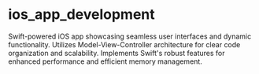 # ios_app_development
Swift-powered iOS app showcasing seamless user interfaces and dynamic functionality. Utilizes Model-View-Controller architecture for clear code organization and scalability. Implements Swift's robust features for enhanced performance and efficient memory management.
